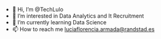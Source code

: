 - 👋 Hi, I’m @TechLulo
- 👀 I’m interested in Data Analytics and It Recruitment
- 🌱 I’m currently learning Data Science
- 📫 How to reach me luciaflorencia.armada@randstad.es

<!---
TechLulo/TechLulo is a ✨ special ✨ repository because its `README.md` (this file) appears on your GitHub profile.
You can click the Preview link to take a look at your changes.
--->
